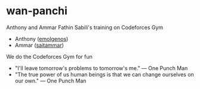 # wan-panchi
Anthony and Ammar Fathin Sabili's training on Codeforces Gym

- Anthony ([emolgenos](codeforces.com/profile/emolgenos))
- Ammar ([saitammar](codeforces.com/profile/saitammar))

We do the Codeforces Gym for fun

- "I'll leave tomorrow's problems to tomorrow's me." &mdash; One Punch Man
- "The true power of us human beings is that we can change ourselves on our own." &mdash; One Punch Man
